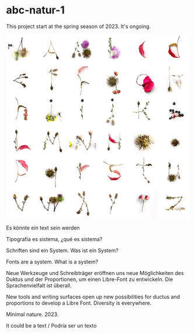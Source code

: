 # abc-natur-1
This project start at the spring season of 2023. It's ongoing.

![Naturaleza mínima 2023](specimen/naturalezaminima2.jpg)

Es könnte ein text sein werden 

Tipografía es sistema, ¿qué es sistema? 

Schriften sind ein System. Was ist ein System?

Fonts are a system. What is a system?

Neue Werkzeuge und Schreibträger eröffnen uns neue Möglichkeiten des Duktus und der Proportionen, um einen Libre-Font zu entwickeln. Die Sprachenvielfalt ist überall.

New tools and writing surfaces open up new possibilities for ductus and proportions to develop a Libre Font. Diversity is everywhere.

Minimal nature. 2023.

It could be a text / Podría ser un texto

